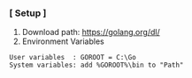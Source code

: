 ### [ Setup ]
1) Download path: https://golang.org/dl/  
2) Environment Variables
```
User variables  : GOROOT = C:\Go
System variables: add %GOROOT%\bin to "Path"
```
